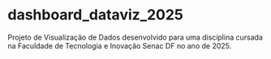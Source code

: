# dashboard_dataviz_2025
Projeto de Visualização de Dados desenvolvido para uma disciplina cursada na Faculdade de Tecnologia e Inovação Senac DF no ano de 2025.
